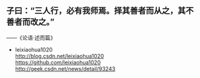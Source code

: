 ## 子曰：“三人行，必有我师焉。择其善者而从之，其不善者而改之。”
——《论语·述而篇》

* leixiaohua1020  
http://blog.csdn.net/leixiaohua1020  
https://github.com/leixiaohua1020  
http://geek.csdn.net/news/detail/93243  
